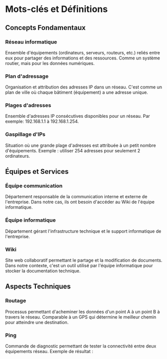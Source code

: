 # Mots-clés et Définitions

## Concepts Fondamentaux

### Réseau informatique
Ensemble d'équipements (ordinateurs, serveurs, routeurs, etc.) reliés entre eux pour partager des informations et des ressources. Comme un système routier, mais pour les données numériques.

### Plan d'adressage
Organisation et attribution des adresses IP dans un réseau. C'est comme un plan de ville où chaque bâtiment (équipement) a une adresse unique.

### Plages d'adresses
Ensemble d'adresses IP consécutives disponibles pour un réseau. Par exemple: 192.168.1.1 à 192.168.1.254.

### Gaspillage d'IPs
Situation où une grande plage d'adresses est attribuée à un petit nombre d'équipements. Exemple : utiliser 254 adresses pour seulement 2 ordinateurs.

## Équipes et Services

### Équipe communication
Département responsable de la communication interne et externe de l'entreprise. Dans notre cas, ils ont besoin d'accéder au Wiki de l'équipe informatique.

### Équipe informatique
Département gérant l'infrastructure technique et le support informatique de l'entreprise.

### Wiki
Site web collaboratif permettant le partage et la modification de documents. Dans notre contexte, c'est un outil utilisé par l'équipe informatique pour stocker la documentation technique.

## Aspects Techniques

### Routage
Processus permettant d'acheminer les données d'un point A à un point B à travers le réseau. Comparable à un GPS qui détermine le meilleur chemin pour atteindre une destination.

### Ping
Commande de diagnostic permettant de tester la connectivité entre deux équipements réseau.
Exemple de résultat :
